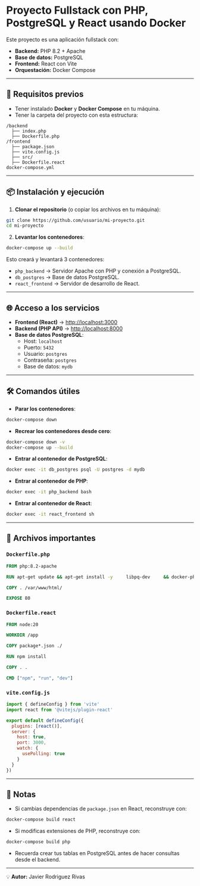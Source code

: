 # Proyecto Fullstack con PHP, PostgreSQL y React usando Docker

Este proyecto es una aplicación fullstack con:
- **Backend:** PHP 8.2 + Apache
- **Base de datos:** PostgreSQL
- **Frontend:** React con Vite
- **Orquestación:** Docker Compose

---

## 🚀 Requisitos previos
- Tener instalado **Docker** y **Docker Compose** en tu máquina.
- Tener la carpeta del proyecto con esta estructura:

```
/backend
  ├── index.php
  ├── Dockerfile.php
/frontend
  ├── package.json
  ├── vite.config.js
  ├── src/
  ├── Dockerfile.react
docker-compose.yml
```

---

## 📦 Instalación y ejecución

1. **Clonar el repositorio** (o copiar los archivos en tu máquina):

```bash
git clone https://github.com/usuario/mi-proyecto.git
cd mi-proyecto
```

2. **Levantar los contenedores**:

```bash
docker-compose up --build
```

Esto creará y levantará 3 contenedores:
- `php_backend` → Servidor Apache con PHP y conexión a PostgreSQL.
- `db_postgres` → Base de datos PostgreSQL.
- `react_frontend` → Servidor de desarrollo de React.

---

## 🌐 Acceso a los servicios

- **Frontend (React)** → [http://localhost:3000](http://localhost:3000)  
- **Backend (PHP API)** → [http://localhost:8000](http://localhost:8000)  
- **Base de datos PostgreSQL**:
  - Host: `localhost`
  - Puerto: `5432`
  - Usuario: `postgres`
  - Contraseña: `postgres`
  - Base de datos: `mydb`

---

## 🛠️ Comandos útiles

- **Parar los contenedores**:
```bash
docker-compose down
```

- **Recrear los contenedores desde cero**:
```bash
docker-compose down -v
docker-compose up --build
```

- **Entrar al contenedor de PostgreSQL**:
```bash
docker exec -it db_postgres psql -U postgres -d mydb
```

- **Entrar al contenedor de PHP**:
```bash
docker exec -it php_backend bash
```

- **Entrar al contenedor de React**:
```bash
docker exec -it react_frontend sh
```

---

## 📁 Archivos importantes

### `Dockerfile.php`
```dockerfile
FROM php:8.2-apache

RUN apt-get update && apt-get install -y     libpq-dev     && docker-php-ext-install pdo pdo_pgsql pgsql

COPY . /var/www/html/

EXPOSE 80
```

### `Dockerfile.react`
```dockerfile
FROM node:20

WORKDIR /app

COPY package*.json ./

RUN npm install

COPY . .

CMD ["npm", "run", "dev"]
```

### `vite.config.js`
```js
import { defineConfig } from 'vite'
import react from '@vitejs/plugin-react'

export default defineConfig({
  plugins: [react()],
  server: {
    host: true,
    port: 3000,
    watch: {
      usePolling: true
    }
  }
})
```

---

## 📌 Notas
- Si cambias dependencias de `package.json` en React, reconstruye con:
```bash
docker-compose build react
```
- Si modificas extensiones de PHP, reconstruye con:
```bash
docker-compose build php
```
- Recuerda crear tus tablas en PostgreSQL antes de hacer consultas desde el backend.

---

💡 **Autor:** Javier Rodriguez Rivas 

